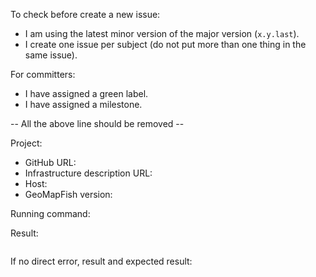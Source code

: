 To check before create a new issue:

* I am using the latest minor version of the major version (`x.y.last`).
* I create one issue per subject (do not put more than one thing in the same issue).

For committers:

* I have assigned a green label.
* I have assigned a milestone.

-- All the above line should be removed --

Project:

* GitHub URL:
* Infrastructure description URL:
* Host:
* GeoMapFish version:

Running command: ` `

Result:

```

```

If no direct error, result and expected result:
